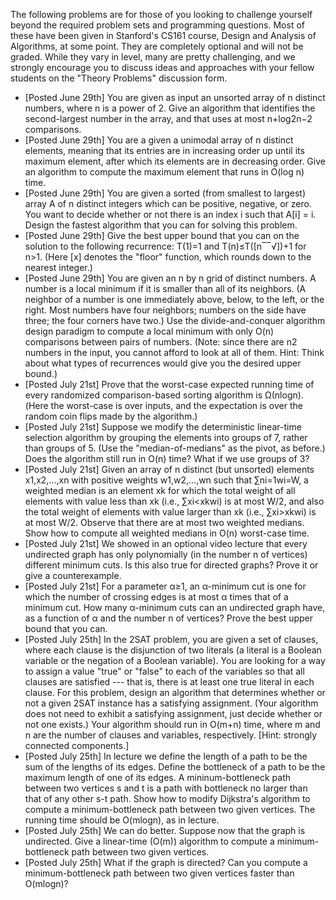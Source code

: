 The following problems are for those of you looking to challenge yourself beyond the required problem sets and programming questions. Most of these have been given in Stanford's CS161 course, Design and Analysis of Algorithms, at some point. They are completely optional and will not be graded. While they vary in level, many are pretty challenging, and we strongly encourage you to discuss ideas and approaches with your fellow students on the "Theory Problems" discussion form.

* [Posted June 29th] You are given as input an unsorted array of n distinct numbers, where n is a power of 2. Give an algorithm that identifies the second-largest number in the array, and that uses at most n+log2n−2 comparisons.
* [Posted June 29th] You are a given a unimodal array of n distinct elements, meaning that its entries are in increasing order up until its maximum element, after which its elements are in decreasing order. Give an algorithm to compute the maximum element that runs in O(log n) time.
* [Posted June 29th] You are given a sorted (from smallest to largest) array A of n distinct integers which can be positive, negative, or zero. You want to decide whether or not there is an index i such that A[i] = i. Design the fastest algorithm that you can for solving this problem. 
* [Posted June 29th] Give the best upper bound that you can on the solution to the following recurrence: T(1)=1 and T(n)≤T([n‾‾√])+1 for n>1. (Here [x] denotes the "floor" function, which rounds down to the nearest integer.)
* [Posted June 29th] You are given an n by n grid of distinct numbers. A number is a local minimum if it is smaller than all of its neighbors. (A neighbor of a number is one immediately above, below, to the left, or the right. Most numbers have four neighbors; numbers on the side have three; the four corners have two.) Use the divide-and-conquer algorithm design paradigm to compute a local minimum with only O(n) comparisons between pairs of numbers. (Note: since there are n2 numbers in the input, you cannot afford to look at all of them. Hint: Think about what types of recurrences would give you the desired upper bound.)
* [Posted July 21st] Prove that the worst-case expected running time of every randomized comparison-based sorting algorithm is Ω(nlogn). (Here the worst-case is over inputs, and the expectation is over the random coin flips made by the algorithm.)
* [Posted July 21st] Suppose we modify the deterministic linear-time selection algorithm by grouping the elements into groups of 7, rather than groups of 5. (Use the "median-of-medians" as the pivot, as before.) Does the algorithm still run in O(n) time? What if we use groups of 3?
* [Posted July 21st] Given an array of n distinct (but unsorted) elements x1,x2,…,xn with positive weights w1,w2,…,wn such that ∑ni=1wi=W, a weighted median is an element xk for which the total weight of all elements with value less than xk (i.e., ∑xi<xkwi) is at most W/2, and also the total weight of elements with value larger than xk (i.e., ∑xi>xkwi) is at most W/2. Observe that there are at most two weighted medians. Show how to compute all weighted medians in O(n) worst-case time.
* [Posted July 21st] We showed in an optional video lecture that every undirected graph has only polynomially (in the number n of vertices) different minimum cuts. Is this also true for directed graphs? Prove it or give a counterexample.
* [Posted July 21st] For a parameter α≥1, an α-minimum cut is one for which the number of crossing edges is at most α times that of a minimum cut. How many α-minimum cuts can an undirected graph have, as a function of α and the number n of vertices? Prove the best upper bound that you can.
* [Posted July 25th] In the 2SAT problem, you are given a set of clauses, where each clause is the disjunction of two literals (a literal is a Boolean variable or the negation of a Boolean variable). You are looking for a way to assign a value "true" or "false" to each of the variables so that all clauses are satisfied --- that is, there is at least one true literal in each clause. For this problem, design an algorithm that determines whether or not a given 2SAT instance has a satisfying assignment. (Your algorithm does not need to exhibit a satisfying assignment, just decide whether or not one exists.) Your algorithm should run in O(m+n) time, where m and n are the number of clauses and variables, respectively. [Hint: strongly connected components.]
* [Posted July 25th] In lecture we define the length of a path to be the sum of the lengths of its edges. Define the bottleneck of a path to be the maximum length of one of its edges. A mininum-bottleneck path between two vertices s and t is a path with bottleneck no larger than that of any other s-t path. Show how to modify Dijkstra's algorithm to compute a minimum-bottleneck path between two given vertices. The running time should be O(mlogn), as in lecture.
* [Posted July 25th] We can do better. Suppose now that the graph is undirected. Give a linear-time (O(m)) algorithm to compute a minimum-bottleneck path between two given vertices.
* [Posted July 25th] What if the graph is directed? Can you compute a minimum-bottleneck path between two given vertices faster than O(mlogn)?
